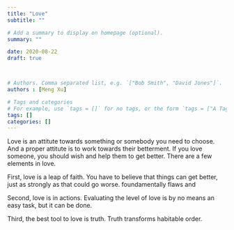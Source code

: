 ```yaml
---
title: "Love"
subtitle: ""

# Add a summary to display on homepage (optional).
summary: ""

date: 2020-08-22
draft: true



# Authors. Comma separated list, e.g. `["Bob Smith", "David Jones"]`.
authors : [Meng Xu]

# Tags and categories
# For example, use `tags = []` for no tags, or the form `tags = ["A Tag", "Another Tag"]` for one or more tags.
tags: []
categories: []
---
```


Love is an attitute towards something or somebody you need to choose. And a proper attitute is to work towards their betterment. If you love someone, you should wish and help them to get better. There are a few elements in love.

First, love is a leap of faith. You have to believe that things can get better, just as strongly as that could go worse. foundamentally flaws and 

Second, love is in actions. Evaluating the level of love is by no means an easy task, but it can be done. 

Third, the best tool to love is truth. Truth transforms habitable order. 
